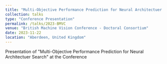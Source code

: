 ```yaml
---
title: "Multi-Objective Performance Prediction for Neural Architectuer Search"
collection: talks
type: "Conference Presentation"
permalink: /talks/2023-BMVC
venue: "British Machine Vision Conference - Doctoral Consortium"
date: 2023-11-22
location: "Aberdeen, United Kingdom"
---
```


Presentation of "Multi-Objective Performance Prediction for Neural Architectuer Search" at the Conference
